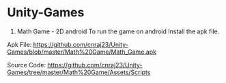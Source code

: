 # Unity-Games

1. Math Game - 2D android
To run the game on android Install the apk file. 

Apk File: https://github.com/cnraj23/Unity-Games/blob/master/Math%20Game/Math_Game.apk

Source Code: https://github.com/cnraj23/Unity-Games/tree/master/Math%20Game/Assets/Scripts
